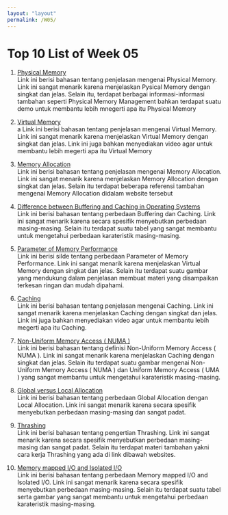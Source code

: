 ```yaml
---
layout: "layout"
permalink: /W05/
---
```


# Top 10 List of Week 05

1. [Physical Memory](http://www.brokenthorn.com/Resources/OSDev17.html)<br>
Link ini berisi bahasan tentang penjelasan mengenai Physical Memory. 
Link ini sangat menarik karena menjelaskan Pysical Memory dengan singkat dan jelas.
Selain itu, terdapat berbagai informasi-informasi tambahan seperti Physical Memory Management bahkan terdapat suatu demo
untuk membantu lebih mnegerti apa itu Physical Memory

2. [Virtual Memory](https://searchstorage.techtarget.com/definition/virtual-memory)<br>a
Link ini berisi bahasan tentang penjelasan mengenai Virtual Memory. 
Link ini sangat menarik karena menjelaskan Virtual Memory dengan singkat dan jelas.
Link ini juga bahkan menyediakan video agar untuk membantu lebih megerti apa itu Virtual Memory

3. [Memory Allocation](https://www.sciencedirect.com/topics/engineering/memory-allocation)<br>
Link ini berisi bahasan tentang penjelasan mengenai Memory Allocation. 
Link ini sangat menarik karena menjelaskan Memory Allocation dengan singkat dan jelas.
Selain itu terdapat beberapa referensi tambahan mengenai Memory Allocation didalam website tersebut

4. [Difference between Buffering and Caching in Operating Systems](https://techdifferences.com/difference-between-buffering-and-caching-in-os.html)<br>
Link ini berisi bahasan tentang perbedaan Buffering dan Caching. 
Link ini sangat menarik karena secara spesifik menyebutkan perbedaan masing-masing.
Selain itu terdapat suatu tabel yang sangat membantu untuk mengetahui perbedaan karateristik masing-masing.

5. [Parameter of Memory Performance](https://www.docsity.com/en/memory-performance-parameters-computer-architecture-lecture-slides/202501/)<br>
Link ini berisi silde tentang perbedaan Parameter of Memory Performance. 
Link ini sangat menarik karena menjelaskan Virtual Memory dengan singkat dan jelas.
Selain itu terdapat suatu gambar yang mendukung dalam penjelasan membuat materi yang disampaikan terkesan ringan dan mudah dipahami.

6. [Caching](https://www.cloudflare.com/learning/cdn/what-is-caching/)<br>
Link ini berisi bahasan tentang penjelasan mengenai Caching. 
Link ini sangat menarik karena menjelaskan Caching dengan singkat dan jelas.
Link ini juga bahkan menyediakan video agar untuk membantu lebih megerti apa itu Caching.

7. [Non-Uniform Memory Access ( NUMA )](https://www.motioncontroltips.com/what-is-non-uniform-memory-access-in-industrial-controls/)<br>
Link ini berisi bahasan tentang definisi Non-Uniform Memory Access ( NUMA ). 
Link ini sangat menarik karena menjelaskan Caching dengan singkat dan jelas.
Selain itu terdapat suatu  gambar mengenai Non-Uniform Memory Access ( NUMA ) dan Uniform Memory Access ( UMA )  yang sangat membantu untuk mengetahui karateristik masing-masing.

8. [Global versus Local Allocation](http://boron.physics.metu.edu.tr/ozdogan/OperatingSystems/week10/node14.html)<br>
Link ini berisi bahasan tentang perbedaan Global Allocation dengan Local Allocation. 
Link ini sangat menarik karena secara spesifik menyebutkan perbedaan masing-masing dan sangat padat.

9. [Thrashing](http://boron.physics.metu.edu.tr/ozdogan/OperatingSystems/week10/node15.html)<br>
Link ini berisi bahasan tentang pengertian Thrashing. 
Link ini sangat menarik karena secara spesifik menyebutkan perbedaan masing-masing dan sangat padat.
Selain itu terdapat materi tambahan yakni cara kerja Thrashing yang ada di link dibawah websites.

10. [Memory mapped I/O and Isolated I/O](https://www.geeksforgeeks.org/memory-mapped-i-o-and-isolated-i-o/)<br>
Link ini berisi bahasan tentang perbedaan Memory mapped I/O and Isolated I/O.
Link ini sangat menarik karena secara spesifik menyebutkan perbedaan masing-masing.
Selain itu terdapat suatu tabel serta gambar yang sangat membantu untuk mengetahui perbedaan karateristik masing-masing.

